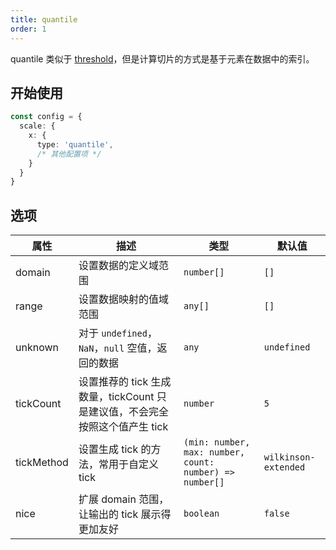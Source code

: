 ```yaml
---
title: quantile
order: 1
---
```


quantile 类似于 [threshold](/options/plots/scale/threshold)，但是计算切片的方式是基于元素在数据中的索引。

## 开始使用

```ts
const config = {
  scale: {
    x: { 
      type: 'quantile',
      /* 其他配置项 */
    }
  }
}

```

## 选项

| 属性 | 描述 | 类型 | 默认值|
| -------------| ----------------------------------------------------------- | -----| -------|
| domain      | 设置数据的定义域范围                                            | `number[]` | `[]` |
| range       | 设置数据映射的值域范围                                           | `any[]` | `[]` |
| unknown     | 对于 `undefined`， `NaN`，`null` 空值，返回的数据                | `any` | `undefined` |
| tickCount   | 设置推荐的 tick 生成数量，tickCount 只是建议值，不会完全按照这个值产生 tick | `number` | `5` |
| tickMethod  | 设置生成 tick 的方法，常用于自定义 tick                           | `(min: number, max: number, count: number) => number[]`      | `wilkinson-extended` |
| nice        | 扩展 domain 范围，让输出的 tick 展示得更加友好                     | `boolean` | `false` |

